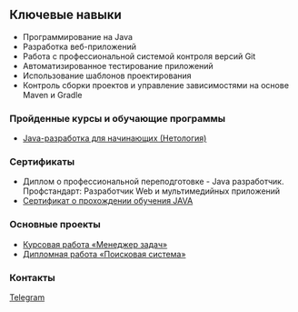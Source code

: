 ## Ключевые навыки
* Программирование на Java
* Разработка веб-приложений
* Работа с профессиональной системой контроля версий Git
* Автоматизированное тестирование приложений
* Использование шаблонов проектирования
* Контроль сборки проектов и управление зависимостями на основе Maven и Gradle

### Пройденные курсы и обучающие программы
* [Java-разработка для начинающих (Нетология)]( https://cat.2035.university/rall/course/18723/?_ga=2.28831803.643243159.1670099510-1890383760.1651844711)

### Сертификаты
* Диплом о профессиональной переподготовке - Java разработчик. Профстандарт: Разработчик Web и мультимедийных приложений
* [Сертификат о прохождении обучения JAVA](https://github.com/elenalem3/elenalem3/blob/master/certificate.pdf)

### Основные проекты

* [Курсовая работа «Менеджер задач»](https://github.com/elenalem3/TaskManager)
* [Дипломная работа «Поисковая система»](https://github.com/elenalem3/pcs-final-diplom)

### Контакты
[Telegram](https://t.me/elenkagoy)


